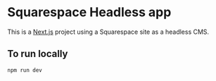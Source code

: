 # Squarespace Headless app

This is a [Next.js](https://nextjs.org/) project using a Squarespace site as a headless CMS.

## To run locally

```bash
npm run dev
```
